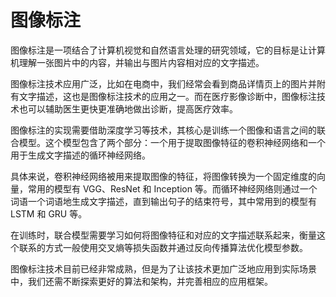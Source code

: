 # 图像标注

图像标注是一项结合了计算机视觉和自然语言处理的研究领域，它的目标是让计算机理解一张图片中的内容，并输出与图片内容相对应的文字描述。

图像标注技术应用广泛，比如在电商中，我们经常会看到商品详情页上的图片并附有文字描述，这也是图像标注技术的应用之一。而在医疗影像诊断中，图像标注技术也可以辅助医生更快更准确地做出诊断，提高医疗效率。

图像标注的实现需要借助深度学习等技术，其核心是训练一个图像和语言之间的联合模型。这个模型包含了两个部分：一个用于提取图像特征的卷积神经网络和一个用于生成文字描述的循环神经网络。

具体来说，卷积神经网络被用来提取图像的特征，将图像转换为一个固定维度的向量，常用的模型有 VGG、ResNet 和 Inception 等。而循环神经网络则通过一个词语一个词语地生成文字描述，直到输出句子的结束符号，其中常用到的模型有 LSTM 和 GRU 等。

在训练时，联合模型需要学习如何将图像特征和对应的文字描述联系起来，衡量这个联系的方式一般使用交叉熵等损失函数并通过反向传播算法优化模型参数。

图像标注技术目前已经非常成熟，但是为了让该技术更加广泛地应用到实际场景中，我们还需不断探索更好的算法和架构，并完善相应的应用框架。